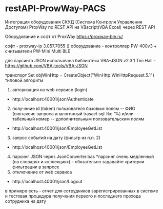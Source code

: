 # restAPI-ProwWay-PACS
Интеграция оборудования СКУД (Система Контроля Управления Доступом)
ProxWay по REST API на VBscript(VBA Excel) через REST API

Оборудование и софт от ProxWay https://proxway-ble.ru/

софт - proxway-ip 3.057.7055 ()
оборудование - контроллер PW-400v3 + считыватели PW-Mini Multi BLE  

для парсинга JSON использвана библиотека VBA-JSON v2.3.1 Tim Hall - https://github.com/VBA-tools/VBA-JSON

транспорт Set objWinHttp = CreateObject("WinHttp.WinHttpRequest.5.1")
типовой алгоритм
1. авторизация на web сервисе (login)
- http://localhost:40001/json/Authenticate
2. получение id (token) пользователя базовым полям
-- ФИО (синтаксис запроса аналогичный trasact sql like '%)
и/или 
-- табельный номер
-- дополнительным ползовательским полям
- http://localhost:40001/json/EmployeeGetList
3. запрос событий на дату (фильтр из п.п. 2)
- http://localhost:40001/json/EmployeeGetList
4. парсинг JSON через JsonConverter.bas
*парсинг очень медленный (на словарях и коллекциях) - обязательно задавайте критерии фильтрации в запросе
5. отключение от web сервиса
- http://localhost:40001/json/Logout

в примере есть - отчет для сотрудников зарегистрированных в системе и тестовая процедура получения первого и последнего прохода сотрудника на дату
